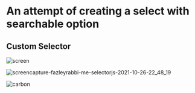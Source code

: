 # An attempt of creating a select with searchable option

## Custom Selector
![screen](https://user-images.githubusercontent.com/26044286/138924753-a484ba72-7b93-4978-85bb-a6fb551f7bc5.PNG)

![screencapture-fazleyrabbi-me-selectorjs-2021-10-26-22_48_19](https://user-images.githubusercontent.com/26044286/138924763-f99d3a8b-d76d-4a17-9b57-59f2121e9c5e.png)

![carbon](https://user-images.githubusercontent.com/26044286/138930102-4369bf47-0c5c-4e34-83e4-d77a88a59045.png)
